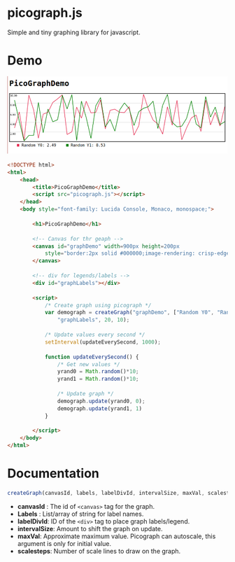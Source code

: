 # picograph.js
Simple and tiny graphing library for javascript.

# Demo
![Demo Image](demo_screenshot.png)
```html
<!DOCTYPE html>
<html>
    <head>
        <title>PicoGraphDemo</title>
        <script src="picograph.js"></script>
    </head>
    <body style="font-family: Lucida Console, Monaco, monospace;">
        
        <h1>PicoGraphDemo</h1>
        
        <!-- Canvas for thr geaph -->
        <canvas id="graphDemo" width=900px height=200px 
            style="border:2px solid #000000;image-rendering: crisp-edges;">
        </canvas>
        
        <!-- div for legends/labels -->
        <div id="graphLabels"></div>

        <script>
            /* Create graph using picograph */
            var demograph = createGraph("graphDemo", ["Random Y0", "Random Y1"],
                "graphLabels", 20, 10);

            /* Update values every second */
            setInterval(updateEverySecond, 1000);

            function updateEverySecond() {
                /* Get new values */
                yrand0 = Math.random()*10;
                yrand1 = Math.random()*10;

                /* Update graph */
                demograph.update(yrand0, 0);
                demograph.update(yrand1, 1)
            }

        </script>
    </body>
</html>
```

# Documentation
```javascript
createGraph(canvasId, labels, labelDivId, intervalSize, maxVal, scalesteps=5)
```
+ **canvasId** : The id of `<canvas>` tag for the graph.
+ **Labels** : List/array of string for label names.
+ **labelDivId**: ID of the `<div>` tag to place graph labels/legend.
+ **intervalSize**: Amount to shift the graph on update.
+ **maxVal**: Approximate maximum value. Picograph can autoscale, this 
argument is only for initial value.
+ **scalesteps**: Number of scale lines to draw on the graph.

